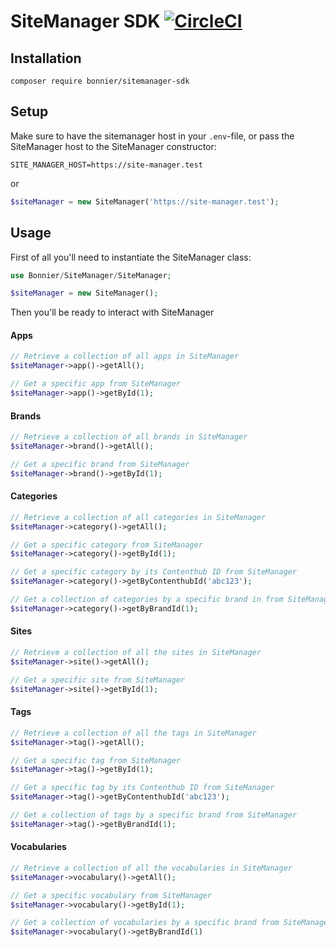 # SiteManager SDK [![CircleCI](https://circleci.com/gh/BenjaminMedia/sitemanager-sdk/tree/master.svg?style=svg)](https://circleci.com/gh/BenjaminMedia/sitemanager-sdk/tree/master)

## Installation
`composer require bonnier/sitemanager-sdk`

## Setup
Make sure to have the sitemanager host in your `.env`-file, or pass the SiteManager host to the SiteManager constructor:
```
SITE_MANAGER_HOST=https://site-manager.test
```
or
```php
$siteManager = new SiteManager('https://site-manager.test');
```

## Usage
First of all you'll need to instantiate the SiteManager class:
```php
use Bonnier/SiteManager/SiteManager;

$siteManager = new SiteManager();
```
Then you'll be ready to interact with SiteManager
#### Apps
```php
// Retrieve a collection of all apps in SiteManager
$siteManager->app()->getAll();

// Get a specific app from SiteManager
$siteManager->app()->getById(1);
```
#### Brands
```php
// Retrieve a collection of all brands in SiteManager
$siteManager->brand()->getAll();

// Get a specific brand from SiteManager
$siteManager->brand()->getById(1);
```
#### Categories
```php
// Retrieve a collection of all categories in SiteManager
$siteManager->category()->getAll();

// Get a specific category from SiteManager
$siteManager->category()->getById(1);

// Get a specific category by its Contenthub ID from SiteManager
$siteManager->category()->getByContenthubId('abc123');

// Get a collection of categories by a specific brand in from SiteManager
$siteManager->category()->getByBrandId(1);
```
#### Sites
```php
// Retrieve a collection of all the sites in SiteManager
$siteManager->site()->getAll();

// Get a specific site from SiteManager
$siteManager->site()->getById(1);
```
#### Tags
```php
// Retrieve a collection of all the tags in SiteManager
$siteManager->tag()->getAll();

// Get a specific tag from SiteManager
$siteManager->tag()->getById(1);

// Get a specific tag by its Contenthub ID from SiteManager
$siteManager->tag()->getByContenthubId('abc123');

// Get a collection of tags by a specific brand from SiteManager
$siteManager->tag()->getByBrandId(1);
```
#### Vocabularies
```php
// Retrieve a collection of all the vocabularies in SiteManager
$siteManager->vocabulary()->getAll();

// Get a specific vocabulary from SiteManager
$siteManager->vocabulary()->getById(1);

// Get a collection of vocabularies by a specific brand from SiteManager
$siteManager->vocabulary()->getByBrandId(1)
```
